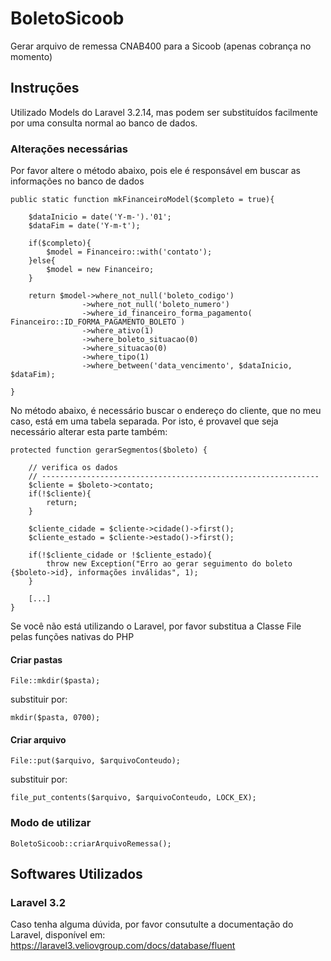# BoletoSicoob
Gerar arquivo de remessa CNAB400 para a Sicoob (apenas cobrança no momento)

## Instruções

Utilizado Models do Laravel 3.2.14, mas podem ser substituídos facilmente por uma consulta normal ao banco de dados.

### Alterações necessárias

Por favor altere o método abaixo, pois ele é responsável em buscar as informações no banco de dados

	public static function mkFinanceiroModel($completo = true){

		$dataInicio = date('Y-m-').'01';
		$dataFim = date('Y-m-t');

		if($completo){
			$model = Financeiro::with('contato');
		}else{
			$model = new Financeiro;
		}

		return $model->where_not_null('boleto_codigo')
					->where_not_null('boleto_numero')
					->where_id_financeiro_forma_pagamento( Financeiro::ID_FORMA_PAGAMENTO_BOLETO ) 
					->where_ativo(1)
					->where_boleto_situacao(0)
					->where_situacao(0)
					->where_tipo(1)
					->where_between('data_vencimento', $dataInicio, $dataFim);

	}
	

No método abaixo, é necessário buscar o endereço do cliente, que no meu caso, está em uma tabela separada. Por isto, é provavel que seja necessário alterar esta parte também:

	protected function gerarSegmentos($boleto) {
		
		// verifica os dados
		// --------------------------------------------------------------
		$cliente = $boleto->contato;
		if(!$cliente){
			return;
		}

		$cliente_cidade = $cliente->cidade()->first();
		$cliente_estado = $cliente->estado()->first();

		if(!$cliente_cidade or !$cliente_estado){
			throw new Exception("Erro ao gerar seguimento do boleto {$boleto->id}, informações inválidas", 1);
		}
		
		[...]
	}


Se você não está utilizando o Laravel, por favor substitua a Classe File pelas funções nativas do PHP

#### Criar pastas

	File::mkdir($pasta);

substituir por: 

	mkdir($pasta, 0700);

#### Criar arquivo

	File::put($arquivo, $arquivoConteudo);

substituir por: 

	file_put_contents($arquivo, $arquivoConteudo, LOCK_EX);


### Modo de utilizar

	BoletoSicoob::criarArquivoRemessa();


## Softwares Utilizados

### Laravel 3.2
Caso tenha alguma dúvida, por favor consutulte a documentação do Laravel, disponível em: https://laravel3.veliovgroup.com/docs/database/fluent
